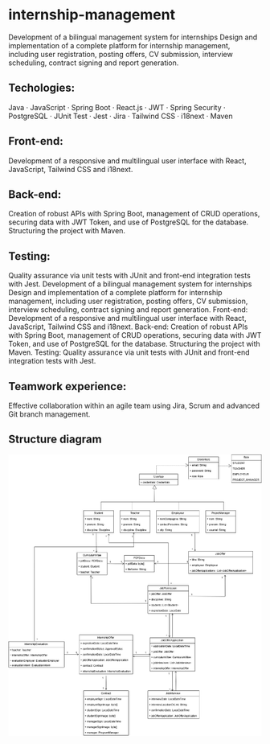 # internship-management
Development of a bilingual management system for internships Design and implementation of a complete platform for internship management, including user registration, posting offers, CV submission, interview scheduling, contract signing and report generation.

## Techologies: ## 
Java · JavaScript · Spring Boot · React.js · JWT · Spring Security · PostgreSQL · JUnit Test · Jest · Jira · Tailwind CSS · i18next · Maven

## Front-end: ##
Development of a responsive and multilingual user interface with React, JavaScript, Tailwind CSS and i18next.

## Back-end: ## 
Creation of robust APIs with Spring Boot, management of CRUD operations, securing data with JWT Token, and use of PostgreSQL for the database. Structuring the project with Maven.

## Testing: ##
Quality assurance via unit tests with JUnit and front-end integration tests with Jest.
Development of a bilingual management system for internships Design and implementation of a complete platform for internship management, including user registration, posting offers, CV submission, interview scheduling, contract signing and report generation. Front-end: Development of a responsive and multilingual user interface with React, JavaScript, Tailwind CSS and i18next. Back-end: Creation of robust APIs with Spring Boot, management of CRUD operations, securing data with JWT Token, and use of PostgreSQL for the database. Structuring the project with Maven. Testing: Quality assurance via unit tests with JUnit and front-end integration tests with Jest.

## Teamwork experience: ##
Effective collaboration within an agile team using Jira, Scrum and advanced Git branch management.


## Structure diagram ## 
![](images/prose-structure.jpg)
